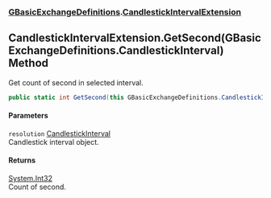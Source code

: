 ### [GBasicExchangeDefinitions](./GBasicExchangeDefinitions.md 'GBasicExchangeDefinitions').[CandlestickIntervalExtension](./GBasicExchangeDefinitions-CandlestickIntervalExtension.md 'GBasicExchangeDefinitions.CandlestickIntervalExtension')
## CandlestickIntervalExtension.GetSecond(GBasicExchangeDefinitions.CandlestickInterval) Method
Get count of second in selected interval.  
```csharp
public static int GetSecond(this GBasicExchangeDefinitions.CandlestickInterval resolution);
```
#### Parameters
<a name='GBasicExchangeDefinitions-CandlestickIntervalExtension-GetSecond(GBasicExchangeDefinitions-CandlestickInterval)-resolution'></a>
`resolution` [CandlestickInterval](./GBasicExchangeDefinitions-CandlestickInterval.md 'GBasicExchangeDefinitions.CandlestickInterval')  
Candlestick interval object.  
  
#### Returns
[System.Int32](https://docs.microsoft.com/en-us/dotnet/api/System.Int32 'System.Int32')  
Count of second.  
